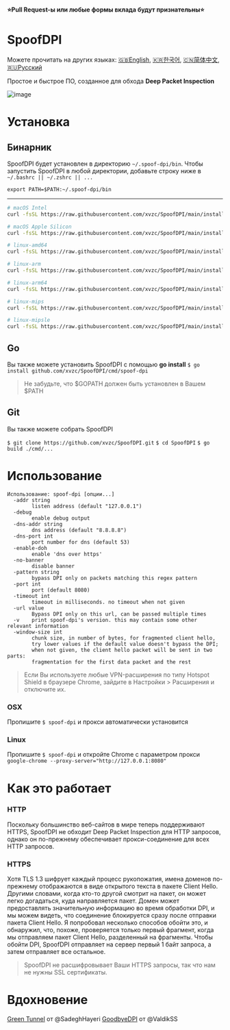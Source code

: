 **⭐Pull Request-ы или любые формы вклада будут признательны⭐**

# SpoofDPI

Можете прочитать на других языках: [🇬🇧English](https://github.com/xvzc/SpoofDPI), [🇰🇷한국어](https://github.com/xvzc/SpoofDPI/blob/main/readme_ko.md), [🇨🇳简体中文](https://github.com/xvzc/SpoofDPI/blob/main/readme_zh-cn.md), [🇷🇺Русский](https://github.com/xvzc/SpoofDPI/blob/main/readme_ru.md)

Простое и быстрое ПО, созданное для обхода **Deep Packet Inspection**

![image](https://user-images.githubusercontent.com/45588457/148035986-8b0076cc-fefb-48a1-9939-a8d9ab1d6322.png)

# Установка
## Бинарник
SpoofDPI будет установлен в директорию `~/.spoof-dpi/bin`.
Чтобы запустить SpoofDPI в любой директории, добавьте строку ниже в `~/.bashrc || ~/.zshrc || ...`
```
export PATH=$PATH:~/.spoof-dpi/bin
```
---
```bash
# macOS Intel
curl -fsSL https://raw.githubusercontent.com/xvzc/SpoofDPI/main/install.sh | bash -s darwin-amd64

# macOS Apple Silicon
curl -fsSL https://raw.githubusercontent.com/xvzc/SpoofDPI/main/install.sh | bash -s darwin-arm64

# linux-amd64
curl -fsSL https://raw.githubusercontent.com/xvzc/SpoofDPI/main/install.sh | bash -s linux-amd64

# linux-arm
curl -fsSL https://raw.githubusercontent.com/xvzc/SpoofDPI/main/install.sh | bash -s linux-arm

# linux-arm64
curl -fsSL https://raw.githubusercontent.com/xvzc/SpoofDPI/main/install.sh | bash -s linux-arm64

# linux-mips
curl -fsSL https://raw.githubusercontent.com/xvzc/SpoofDPI/main/install.sh | bash -s linux-mips

# linux-mipsle
curl -fsSL https://raw.githubusercontent.com/xvzc/SpoofDPI/main/install.sh | bash -s linux-mipsle
```

## Go
Вы также можете установить SpoofDPI с помощью **go install**
`$ go install github.com/xvzc/SpoofDPI/cmd/spoof-dpi`
  > Не забудьте, что $GOPATH должен быть установлен в Вашем $PATH

## Git
Вы также можете собрать SpoofDPI

`$ git clone https://github.com/xvzc/SpoofDPI.git`
`$ cd SpoofDPI`
`$ go build ./cmd/...`

# Использование
```
Использование: spoof-dpi [опции...]
  -addr string
        listen address (default "127.0.0.1")
  -debug
        enable debug output
  -dns-addr string
        dns address (default "8.8.8.8")
  -dns-port int
        port number for dns (default 53)
  -enable-doh
        enable 'dns over https'
  -no-banner
        disable banner
  -pattern string
        bypass DPI only on packets matching this regex pattern
  -port int
        port (default 8080)
  -timeout int
        timeout in milliseconds. no timeout when not given
  -url value
        Bypass DPI only on this url, can be passed multiple times
  -v    print spoof-dpi's version. this may contain some other relevant information
  -window-size int
        chunk size, in number of bytes, for fragmented client hello,
        try lower values if the default value doesn't bypass the DPI;
        when not given, the client hello packet will be sent in two parts:
        fragmentation for the first data packet and the rest
```
> Если Вы используете любые VPN-расширения по типу Hotspot Shield в браузере
  Chrome, зайдите в Настройки > Расширения и отключите их.

### OSX
Пропишите `$ spoof-dpi` и прокси автоматически установится

### Linux
Пропишите `$ spoof-dpi` и откройте Chrome с параметром прокси
`google-chrome --proxy-server="http://127.0.0.1:8080"`

# Как это работает
### HTTP
Поскольку большинство веб-сайтов в мире теперь поддерживают HTTPS, SpoofDPI не обходит Deep Packet Inspection для HTTP запросов, однако он по-прежнему обеспечивает прокси-соединение для всех HTTP запросов.

### HTTPS
Хотя TLS 1.3 шифрует каждый процесс рукопожатия, имена доменов по-прежнему отображаются в виде открытого текста в пакете Client Hello. Другими словами, когда кто-то другой смотрит на пакет, он может легко догадаться, куда направляется пакет. Домен может предоставлять значительную информацию во время обработки DPI, и мы можем видеть, что соединение блокируется сразу после отправки пакета Client Hello.
Я попробовал несколько способов обойти это, и обнаружил, что, похоже, проверяется только первый фрагмент, когда мы отправляем пакет Client Hello, разделенный на фрагменты. Чтобы обойти DPI, SpoofDPI отправляет на сервер первый 1 байт запроса, а затем отправляет все остальное.
 > SpoofDPI не расшифровывает Ваши HTTPS запросы, так что нам не нужны SSL сертификаты.

# Вдохновение
[Green Tunnel](https://github.com/SadeghHayeri/GreenTunnel) от @SadeghHayeri
[GoodbyeDPI](https://github.com/ValdikSS/GoodbyeDPI) от @ValdikSS
